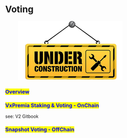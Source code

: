 # Voting

<figure><img src="../.gitbook/assets/architectural-engineering-home-construction-new-york-city-artframe-royalty-free-under-construction-removebg-preview (2).png" alt="" width="333"><figcaption></figcaption></figure>

### <mark style="color:blue;">Overview</mark>

### <mark style="color:blue;">VxPremia Staking & Voting - OnChain</mark>

see: V2 Gitbook

### <mark style="color:blue;">Snapshot Voting - OffChain</mark>

